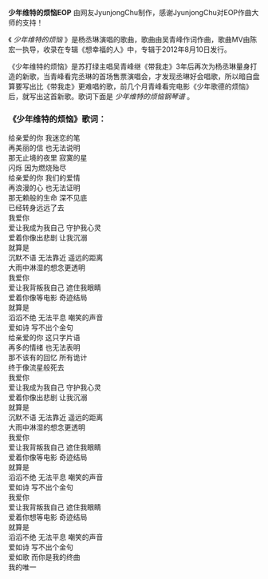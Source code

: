 

**少年维特的烦恼EOP** 由网友JyunjongChu制作，感谢JyunjongChu对EOP作曲大师的支持！

  

《 _少年维特的烦恼_ 》是杨丞琳演唱的歌曲，歌曲由吴青峰作词作曲，歌曲MV由陈宏一执导，收录在专辑《想幸福的人》中，专辑于2012年8月10日发行。

  

《少年维特的烦恼》是苏打绿主唱吴青峰继《带我走》3年后再次为杨丞琳量身打造的新歌，当青峰看完丞琳的首场售票演唱会，才发现丞琳好会唱歌，所以暗自盘算要写出比《带我走》更难唱的歌，前几个月青峰看完电影《少年歌德的烦恼》后，就写出这首新歌。歌词下面是
_少年维特的烦恼钢琴谱_ 。

### 《少年维特的烦恼》歌词：

给亲爱的你 我迷恋的笔  
再美丽的信 也无法说明  
那无止境的夜里 寂寞的星  
闪烁 因为燃烧殆尽  
给亲爱的你 我们的爱情  
再浪漫的心 也无法证明  
那无赖般的生命 深不见底  
已经转身远远了去  
我爱你  
爱让我成为我自己 守护我心灵  
爱着你像出悲剧 让我沉溺  
就算是  
沉默不语 无法靠近 遥远的距离  
大雨中淋湿的想念更透明  
我爱你  
爱让我背叛我自己 遮住我眼睛  
爱着你像等电影 奇迹结局  
就算是  
滔滔不绝 无法平息 嘲笑的声音  
爱如诗 写不出个金句  
给亲爱的你 这只字片语  
再多的情绪 也无法表明  
那不该有的回忆 所有诡计  
终于像流星般死去  
我爱你  
爱让我成为我自己 守护我心灵  
爱着你像出悲剧 让我沉溺  
就算是  
沉默不语 无法靠近 遥远的距离  
大雨中淋湿的想念更透明  
我爱你  
爱让我背叛我自己 遮住我眼睛  
爱着你像等电影 奇迹结局  
就算是  
滔滔不绝 无法平息 嘲笑的声音  
爱如诗 写不出个金句  
我爱你  
爱让我背叛我自己 遮住我眼睛  
爱着你想等电影 奇迹结局  
就算是  
滔滔不绝 无法平息 嘲笑的声音  
爱如诗 写不出个金句  
爱如歌 而你是我的终曲  
我的唯一

